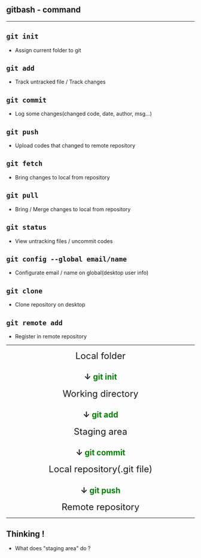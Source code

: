 ## gitbash - command

---

## `git init`

- Assign current folder to git

## `git add`

- Track untracked file / Track changes

## `git commit`

- Log some changes(changed code, date, author, msg...)

## `git push`

- Upload codes that changed to remote repository

## `git fetch`

- Bring changes to local from repository

## `git pull`

- Bring / Merge changes to local from repository

## `git status`

- View untracking files / uncommit codes

## `git config --global email/name`

- Configurate email / name on global(desktop user info)

## `git clone`

- Clone repository on desktop

## `git remote add`

- Register in remote repository

---

<div style="text-align:center">

<font size = 5>Local folder</font>

## &darr; <span style="color:green">git init</span>

<font size = 5>Working directory</font>

## &darr; <span style="color:green">git add</span>

<font size = 5>Staging area</font>

## &darr; <span style="color:green">git commit</span>

<font size = 5>Local repository(.git file)</font>

## &darr; <span style="color:green">git push</span>

<font size = 5>Remote repository</font>

</div>

---

## Thinking !

- What does "staging area" do ?
